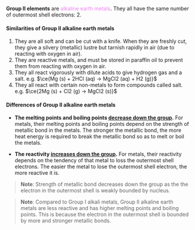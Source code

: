 **Group II elements** are <span style="color: violet">alkaline earth metals</span>. They all have the same number of outermost shell electrons: 2.

#### Similarities of Group II alkaline earth metals
1. They are all soft and can be cut with a knife. When they are freshly cut, they give a silvery (metallic) lustre but tarnish rapidly in air (due to reacting with oxygen in air).
2. They are reactive metals, and must be stored in paraffin oil to prevent them from reacting with oxygen in air.
3. They all react vigorously with dilute acids to give hydrogen gas and a salt.
   e.g. $\ce{Mg (s) + 2HCl (aq) -> MgCl2 (aq) + H2 (g)}$
4. They all react with certain non-metals to form compounds called salt.
   e.g. $\ce{2Mg (s) + Cl2 (g) -> MgCl2 (s)}$

#### Differences of Group II alkaline earth metals
- **The melting points and boiling points <u>decrease down the group</u>.**
  For metals, their melting points and boiling points depend on the strength of metallic bond in the metals. The stronger the metallic bond, the more heat energy is required to break the metallic bond so as to melt or boil the metals.

- **The reactivity <u>increases down the group</u>.**
  For metals, their reactivity depends on the tendency of that metal to loss the outermost shell electrons. The easier the metal to lose the outermost shell electron, the more reactive it is.

> **Note**:
> Strength of metallic bond decreases down the group as the the electron in the outermost shell is weakly bounded by nucleus.

> **Note**:
> Compared to Group I alkali metals, Group II alkaline earth metals are less reactive and has higher melting points and boiling points. This is because the electron in the outermost shell is bounded by more and stronger metallic bonds.
